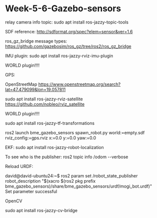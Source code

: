 # Week-5-6-Gazebo-sensors

relay camera info topic:
sudo apt install ros-jazzy-topic-tools

SDF reference:
http://sdformat.org/spec?elem=sensor&ver=1.6

ros_gz_bridge message types:
https://github.com/gazebosim/ros_gz/tree/ros2/ros_gz_bridge


IMU plugin:
sudo apt install ros-jazzy-rviz-imu-plugin

WORLD plugin!!!!

GPS:

OpenStreetMap
https://www.openstreetmap.org/search?lat=47.479099&lon=19.057811


sudo apt install ros-jazzy-rviz-satellite
https://github.com/nobleo/rviz_satellite

WORLD plugin!!!!

sudo apt install ros-jazzy-tf-transformations

ros2 launch bme_gazebo_sensors spawn_robot.py world:=empty.sdf rviz_config:=gps.rviz x:=0.0 y:=0.0 yaw:=0.0


EKF:
sudo apt install ros-jazzy-robot-localization

To see who is the publisher:
ros2 topic info /odom --verbose

Reload URDF:

david@david-ubuntu24:~$ ros2 param set /robot_state_publisher robot_description "$(xacro $(ros2 pkg prefix bme_gazebo_sensors)/share/bme_gazebo_sensors/urdf/mogi_bot.urdf)"
Set parameter successful

OpenCV

sudo apt install ros-jazzy-cv-bridge


